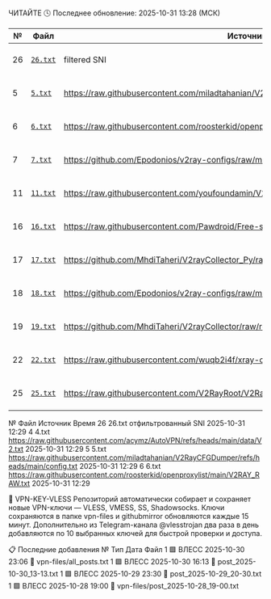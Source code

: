 ЧИТАЙТЕ
🕓 Последнее обновление: 2025-10-31 13:28 (МСК)

| № | Файл | Источник | Время |
|--|--|--|--|
| 26 | [`26.txt`](https://github.com/kort0881/vpn-key-vless/raw/refs/heads/main/githubmirror/26.txt) | filtered SNI | 2025-10-31 13:28 |
| 5 | [`5.txt`](https://github.com/kort0881/vpn-key-vless/raw/refs/heads/main/githubmirror/5.txt) | https://raw.githubusercontent.com/miladtahanian/V2RayCFGDumper/refs/heads/main/config.txt | 2025-10-31 13:28 |
| 6 | [`6.txt`](https://github.com/kort0881/vpn-key-vless/raw/refs/heads/main/githubmirror/6.txt) | https://raw.githubusercontent.com/roosterkid/openproxylist/main/V2RAY_RAW.txt | 2025-10-31 13:28 |
| 7 | [`7.txt`](https://github.com/kort0881/vpn-key-vless/raw/refs/heads/main/githubmirror/7.txt) | https://github.com/Epodonios/v2ray-configs/raw/main/Splitted-By-Protocol/trojan.txt | 2025-10-31 13:28 |
| 11 | [`11.txt`](https://github.com/kort0881/vpn-key-vless/raw/refs/heads/main/githubmirror/11.txt) | https://raw.githubusercontent.com/youfoundamin/V2rayCollector/main/mixed_iran.txt | 2025-10-31 13:28 |
| 16 | [`16.txt`](https://github.com/kort0881/vpn-key-vless/raw/refs/heads/main/githubmirror/16.txt) | https://raw.githubusercontent.com/Pawdroid/Free-servers/refs/heads/main/sub | 2025-10-31 13:28 |
| 17 | [`17.txt`](https://github.com/kort0881/vpn-key-vless/raw/refs/heads/main/githubmirror/17.txt) | https://github.com/MhdiTaheri/V2rayCollector_Py/raw/refs/heads/main/sub/Mix/mix.txt | 2025-10-31 13:28 |
| 18 | [`18.txt`](https://github.com/kort0881/vpn-key-vless/raw/refs/heads/main/githubmirror/18.txt) | https://github.com/Epodonios/v2ray-configs/raw/main/Splitted-By-Protocol/vmess.txt | 2025-10-31 13:28 |
| 19 | [`19.txt`](https://github.com/kort0881/vpn-key-vless/raw/refs/heads/main/githubmirror/19.txt) | https://github.com/MhdiTaheri/V2rayCollector/raw/refs/heads/main/sub/mix | 2025-10-31 13:28 |
| 22 | [`22.txt`](https://github.com/kort0881/vpn-key-vless/raw/refs/heads/main/githubmirror/22.txt) | https://raw.githubusercontent.com/wuqb2i4f/xray-config-toolkit/main/output/base64/mix-uri | 2025-10-31 13:28 |
| 25 | [`25.txt`](https://github.com/kort0881/vpn-key-vless/raw/refs/heads/main/githubmirror/25.txt) | https://raw.githubusercontent.com/V2RayRoot/V2RayConfig/refs/heads/main/Config/vless.txt | 2025-10-31 13:28 |

№	Файл	Источник	Время
26	26.txt	отфильтрованный SNI	2025-10-31 12:29
4	4.txt	https://raw.githubusercontent.com/acymz/AutoVPN/refs/heads/main/data/V2.txt	2025-10-31 12:29
5	5.txt	https://raw.githubusercontent.com/miladtahanian/V2RayCFGDumper/refs/heads/main/config.txt	2025-10-31 12:29
6	6.txt	https://raw.githubusercontent.com/roosterkid/openproxylist/main/V2RAY_RAW.txt	2025-10-31 12:29

🔐 VPN-KEY-VLESS
Репозиторий автоматически собирает и сохраняет новые VPN-ключи — VLESS, VMESS, SS, Shadowsocks.
Ключи сохраняются в папке vpn-files и githubmirror обновляются каждые 15 минут.
Дополнительно из Telegram-канала @vlesstrojan два раза в день добавляются по 10 выбранных ключей для быстрой проверки и доступа.

📋 Последние добавления
№	Тип	Дата	Файл
1	🟩 ВЛЕСС	2025-10-30 23:06	📄 vpn-files/all_posts.txt
1	🟩 ВЛЕСС	2025-10-30 16:13	📄 post_2025-10-30_13-13.txt
1	🟩 ВЛЕСС	2025-10-29 23:30	📄 post_2025-10-29_20-30.txt
1	🟩 ВЛЕСС	2025-10-28 19:00	📄 vpn-files/post_2025-10-28_19-00.txt


